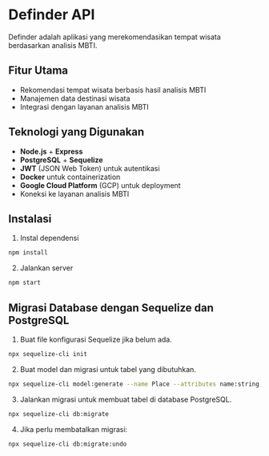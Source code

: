 # Definder API

Definder adalah aplikasi yang merekomendasikan tempat wisata berdasarkan analisis MBTI.

## Fitur Utama
- Rekomendasi tempat wisata berbasis hasil analisis MBTI
- Manajemen data destinasi wisata
- Integrasi dengan layanan analisis MBTI

## Teknologi yang Digunakan
- **Node.js** + **Express**
- **PostgreSQL** + **Sequelize**
- **JWT** (JSON Web Token) untuk autentikasi
- **Docker** untuk containerization
- **Google Cloud Platform** (GCP) untuk deployment
- Koneksi ke layanan analisis MBTI

## Instalasi
1. Instal dependensi
```bash
npm install
```

2. Jalankan server
```bash
npm start
```

## Migrasi Database dengan Sequelize dan PostgreSQL
1. Buat file konfigurasi Sequelize jika belum ada.
```bash
npx sequelize-cli init
```

2. Buat model dan migrasi untuk tabel yang dibutuhkan.
```bash
npx sequelize-cli model:generate --name Place --attributes name:string,description:text,location:string
```

3. Jalankan migrasi untuk membuat tabel di database PostgreSQL.
```bash
npx sequelize-cli db:migrate
```

4. Jika perlu membatalkan migrasi:
```bash
npx sequelize-cli db:migrate:undo
```